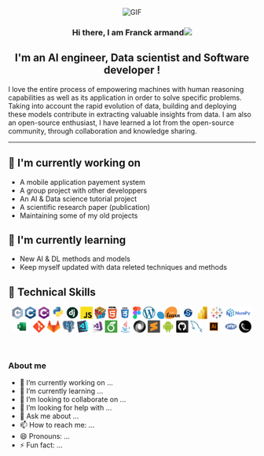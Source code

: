 <p align="center">
  <img alt="GIF" src="https://github.com/franck225-coder/franck225-coder/blob/main/intro_gif.gif" />
</p>

<h3 align="center">
  Hi there, I am <strong>Franck armand</strong><img src="https://media.giphy.com/media/hvRJCLFzcasrR4ia7z/giphy.gif" width="25px">
</h3>

<h2 align="center">
I'm an AI engineer, Data scientist and Software developer !
</h2> 

I love the entire process of empowering machines with human reasoning capabilities as well as its application in order to solve specific problems. Taking into account the rapid evolution of data, building and deploying these models contribute in extracting valuable insights from data. I am also an open-source enthusiast, I have learned a lot from the open-source community, through collaboration and knowledge sharing.

<hr>

## 🔭 I'm currently working on
- A mobile application payement system
- A group project with other developpers
- An AI & Data science tutorial project
- A scientific research paper (publication)
- Maintaining some of my old projects

## 🌱 I'm currently learning
- New AI & DL methods and models
- Keep myself updated with data releted techniques and methods

## 💼 Technical Skills

<p align="center">
  <code><img title="C" height="25" src="images/c.svg"></code>
  <code><img title="C++" height="25" src="images/cpp.svg"></code>
  <code><img title="C#" height="25" src="images/cSharp.svg"></code>
  <code><img title="Python" height="25" src="images/python-original.svg"></code>
  <code><img title="Django" height="25" src="images/django.png"></code>
  <code><img title="Javascript" height="25" src="images/javascript.svg"></code>
  <code><img title="Problem Solving" height="25" src="images/problemSolving.png"></code>
  <code><img title="HTML5" height="25" src="images/html5.svg"></code>
  <code><img title="CSS" height="25" src="images/css.svg"></code>
  <code><img title="Figma" height="25" src="images/figma.svg"></code>
  <code><img title="Word Press" height="25" src="images/wordpress.png"></code>
  <code><img title="Scikitlearn" height="25" src="images/sckitlearn.png"></code>
  <code><img title="Scipy" height="25" src="images/scipy.png"></code>
  <code><img title="Powerbi" height="25" src="images/powerbi.png"></code>
  <code><img title="Tableau" height="25" src="images/tableau.svg"></code>
  <code><img title="numpy" height="25" src="images/numpy.png"></code>
  <code><img title="Microsoft excel" height="25" src="images/microsoftexcel.png"></code>
  <code><img title="Git" height="25" src="images/git-original.svg"></code>
  <code><img title="GitLab" height="25" src="images/gitlab.svg"></code>
  <code><img title="PostgreSQL" height="25" src="images/postgresql.svg"></code>
  <code><img title="Visual Studio Code" height="25" src="images/vscode.png"></code>
  <code><img title="Microsoft Visual Studio" height="25" src="images/visualstudio.png"></code>
  <code><img title="Latext" height="25" src="images/latext.png"></code>
  <code><img title="Java" height="25" src="images/java-original.svg"></code>
  <code><img title="JSON" height="25" src="images/json.svg"></code>
  <code><img title="Sublimetext" height="25" src="images/sublime.png"></code>
  <code><img title="Android" height="25" src="images/android.svg"></code>
  <code><img title="GitHub" height="25" src="images/github.svg"></code>
  <code><img title="MySQL" height="25" src="images/mysql.svg"></code>
  <code><img title="adobeillustrator" height="25" src="images/adobeillustrator.png"></code>
  <code><img title="PHP" height="25" src="images/php.svg"></code>
  <code><img title="Flask" height="25" src="images/flask.png"></code>
</p>

<br>


### About me
- 🔭 I’m currently working on ...
- 🌱 I’m currently learning ...
- 👯 I’m looking to collaborate on ...
- 🤔 I’m looking for help with ...
- 💬 Ask me about ...
- 📫 How to reach me: ...
- 😄 Pronouns: ...
- ⚡ Fun fact: ...


